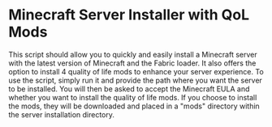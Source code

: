 # Minecraft Server Installer with QoL Mods
This script should allow you to quickly and easily install a Minecraft server with the latest version of Minecraft and the Fabric loader. It also offers the option to install 4 quality of life mods to enhance your server experience.
To use the script, simply run it and provide the path where you want the server to be installed. You will then be asked to accept the Minecraft EULA and whether you want to install the quality of life mods. If you choose to install the mods, they will be downloaded and placed in a "mods" directory within the server installation directory.

